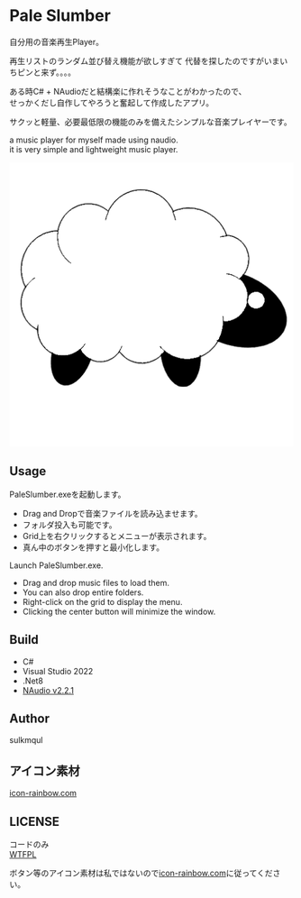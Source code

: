 # Pale Slumber
自分用の音楽再生Player。

再生リストのランダム並び替え機能が欲しすぎて
代替を探したのですがいまいちピンと来ず。。。。  


ある時C# + NAudioだと結構楽に作れそうなことがわかったので、  
せっかくだし自作してやろうと奮起して作成したアプリ。

サクッと軽量、必要最低限の機能のみを備えたシンプルな音楽プレイヤーです。


a music player for myself made using naudio.  
it is very simple and lightweight music player.

![PaleSlumberIcon](image/ImageTrans.png)

## Usage
PaleSlumber.exeを起動します。  
* Drag and Dropで音楽ファイルを読み込ませます。
* フォルダ投入も可能です。 
* Grid上を右クリックするとメニューが表示されます。
* 真ん中のボタンを押すと最小化します。
  

Launch PaleSlumber.exe.
* Drag and drop music files to load them.
* You can also drop entire folders.
* Right-click on the grid to display the menu.
* Clicking the center button will minimize the window.

## Build
* C#
* Visual Studio 2022
* .Net8
* [NAudio v2.2.1](https://github.com/naudio/NAudio)



## Author 
sulkmqul  

## アイコン素材
[icon-rainbow.com](https://icon-rainbow.com/)


## LICENSE
コードのみ  
[WTFPL](http://www.wtfpl.net/)   


ボタン等のアイコン素材は私ではないので[icon-rainbow.com](https://icon-rainbow.com/)に従ってください。
